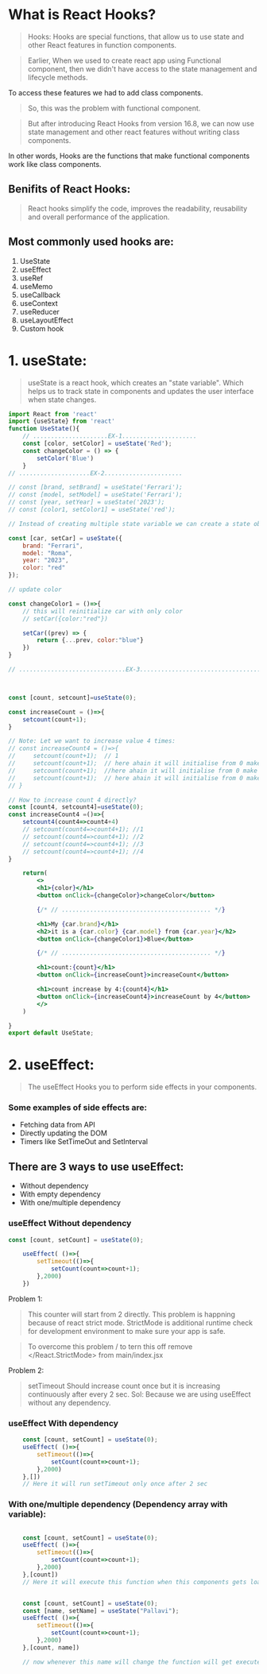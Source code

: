 
# What is React Hooks?
> Hooks: Hooks are special functions, that allow us to use state and other React features in function components.

> Earlier, When we used to create react app using Functional component, then we didn't have access to the state management and lifecycle methods.

To access these features we had to add class components.

> So, this was the problem with functional component.

> But after introducing React Hooks from version 16.8, we can now use state management and other react features without writing class components.

In other words, Hooks are the functions that make functional components work like class components.

## Benifits of React Hooks:
> React hooks simplify the code, improves the readability, reusability and overall performance of the application.

## Most commonly used hooks are:
1. UseState
2. useEffect
3. useRef
4. useMemo
5. useCallback
6. useContext
7. useReducer
8. useLayoutEffect
9. Custom hook


# 1. useState:
> useState is a react hook, which creates an "state variable". Which helps us to track state in components and updates the user interface when state changes.

```jsx
import React from 'react'
import {useState} from 'react'
function UseState(){
    // .....................EX-1.....................
    const [color, setColor] = useState('Red');
    const changeColor = () => {
        setColor('Blue')
    }
// ....................EX-2......................

// const [brand, setBrand] = useState('Ferrari');
// const [model, setModel] = useState('Ferrari');
// const [year, setYear] = useState('2023');
// const [color1, setColor1] = useState('red');

// Instead of creating multiple state variable we can create a state object

const [car, setCar] = useState({
    brand: "Ferrari",
    model: "Roma",
    year: "2023",
    color: "red"
});

// update color

const changeColor1 = ()=>{
    // this will reinitialize car with only color
    // setCar({color:"red"})

    setCar((prev) => {
        return {...prev, color:"blue"}
    })
}

// ..............................EX-3...................................



const [count, setcount]=useState(0);

const increaseCount = ()=>{
    setcount(count+1);
}

// Note: Let we want to increase value 4 times:
// const increaseCount4 = ()=>{
//     setcount(count+1);  // 1
//     setcount(count+1);  // here ahain it will initialise from 0 make it 1
//     setcount(count+1);  //here ahain it will initialise from 0 make it 1
//     setcount(count+1);  // here ahain it will initialise from 0 make it 1
// }

// How to increase count 4 directly?
const [count4, setcount4]=useState(0);
const increaseCount4 =()=>{
    setcount4(count4=>count4+4)
    // setcount(count4=>count4+1); //1
    // setcount(count4=>count4+1); //2
    // setcount(count4=>count4+1); //3
    // setcount(count4=>count4+1); //4
}

    return(
        <>
        <h1>{color}</h1>
        <button onClick={changeColor}>changeColor</button>

        {/* // .......................................... */}

        <h1>My {car.brand}</h1>
        <h2>it is a {car.color} {car.model} from {car.year}</h2>
        <button onClick={changeColor1}>Blue</button>

        {/* // .......................................... */}

        <h1>count:{count}</h1>
        <button onClick={increaseCount}>increaseCount</button>

        <h1>count increase by 4:{count4}</h1>
        <button onClick={increaseCount4}>increaseCount by 4</button>
        </>
    )

}
export default UseState;
```



# 2. useEffect:
> The useEffect Hooks you to perform side effects in your components.


### Some examples of side effects are:
- Fetching data from API
- Directly updating the DOM
- Timers like SetTimeOut and SetInterval


## There are 3 ways to use useEffect:
- Without dependency
- With empty dependency
- With one/multiple dependency


### useEffect Without dependency
```jsx
const [count, setCount] = useState(0);

    useEffect( ()=>{
        setTimeout(()=>{
            setCount(count=>count+1);
        },2000)
    })
```
Problem 1:
> This counter will start from 2 directly. This problem is happning because of react strict mode.
> StrictMode is additional runtime check for development environment to make sure your app is safe.

> To overcome this problem / to tern this off remove 
</React.StrictMode> from main/index.jsx


Problem 2:
> setTimeout Should increase count once but it is increasing continuously after every 2 sec.
Sol: 
> Because we are using useEffect without any dependency.


### useEffect With dependency

```jsx
    const [count, setCount] = useState(0);
    useEffect( ()=>{
        setTimeout(()=>{
            setCount(count=>count+1);
        },2000)
    },[])
    // Here it will run setTimeout only once after 2 sec
```

### With one/multiple dependency (Dependency array with variable):

```jsx

    const [count, setCount] = useState(0);
    useEffect( ()=>{
        setTimeout(()=>{
            setCount(count=>count+1);
        },2000)
    },[count])
    // Here it will execute this function when this components gets loaded after that whenever this count will change this will again executed
```

```jsx

    const [count, setCount] = useState(0);
    const [name, setName] = useState("Pallavi");
    useEffect( ()=>{
        setTimeout(()=>{
            setCount(count=>count+1);
        },2000)
    },[count, name])

    // now whenever this name will change the function will get executed as well
```
